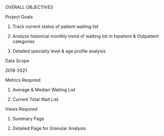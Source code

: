 OVERALL OBJECTIVES

Project Goals

1. Track current status of patient waiting list

2. Analyze historical monthly trend of waiting list in Inpatient & Outpatient categories

3. Detailed specialty level & age profile analysis

Data Scope

2018-2021

Metrics Required

1. Average & Median Waiting List

2. Current Total Wait List

Views Required

1. Summary Page

2. Detailed Page for Granular Analysis
